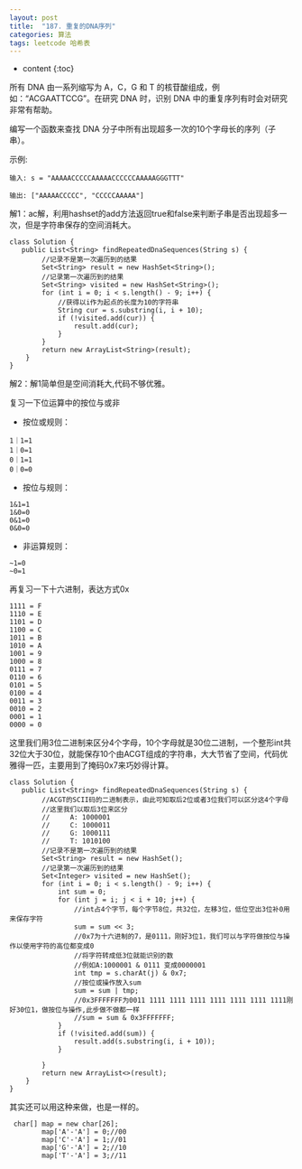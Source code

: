 ```yaml
---
layout: post
title:  "187. 重复的DNA序列"
categories: 算法
tags: leetcode 哈希表
---
```


* content
{:toc}

<!--more-->

所有 DNA 由一系列缩写为 A，C，G 和 T 的核苷酸组成，例如：“ACGAATTCCG”。在研究 DNA 时，识别 DNA 中的重复序列有时会对研究非常有帮助。

编写一个函数来查找 DNA 分子中所有出现超多一次的10个字母长的序列（子串）。

示例:

```
输入: s = "AAAAACCCCCAAAAACCCCCCAAAAAGGGTTT"

输出: ["AAAAACCCCC", "CCCCCAAAAA"]
```

解1：ac解，利用hashset的add方法返回true和false来判断子串是否出现超多一次，但是字符串保存的空间消耗大。

```
class Solution {
   public List<String> findRepeatedDnaSequences(String s) {
        //记录不是第一次遍历到的结果
        Set<String> result = new HashSet<String>();
        //记录第一次遍历到的结果
        Set<String> visited = new HashSet<String>();
        for (int i = 0; i < s.length() - 9; i++) {
            //获得以i作为起点的长度为10的字符串
            String cur = s.substring(i, i + 10);
            if (!visited.add(cur)) {
                result.add(cur);
            }
        }
        return new ArrayList<String>(result);
    }
}
```

解2：解1简单但是空间消耗大,代码不够优雅。

复习一下位运算中的按位与或非

* 按位或规则：

```
1｜1=1
1｜0=1
0｜1=1
0｜0=0
```

* 按位与规则：

```
1&1=1
1&0=0
0&1=0
0&0=0
```

* 非运算规则：

```
~1=0
~0=1
```

再复习一下十六进制，表达方式0x

```
1111 = F
1110 = E
1101 = D
1100 = C
1011 = B
1010 = A
1001 = 9
1000 = 8
0111 = 7
0110 = 6
0101 = 5
0100 = 4
0011 = 3
0010 = 2
0001 = 1
0000 = 0
```
这里我们用3位二进制来区分4个字母，10个字母就是30位二进制，一个整形int共32位大于30位，就能保存10个由ACGT组成的字符串，大大节省了空间，代码优雅得一匹，主要用到了掩码0x7来巧妙得计算。

```
class Solution {
   public List<String> findRepeatedDnaSequences(String s) {
        //ACGT的SCII码的二进制表示，由此可知取后2位或者3位我们可以区分这4个字母
        //这里我们以取后3位来区分
        //     A: 1000001
        //     C: 1000011
        //     G: 1000111
        //     T: 1010100
        //记录不是第一次遍历到的结果
        Set<String> result = new HashSet();
        //记录第一次遍历到的结果
        Set<Integer> visited = new HashSet();
        for (int i = 0; i < s.length() - 9; i++) {
            int sum = 0;
            for (int j = i; j < i + 10; j++) {
                //int占4个字节，每个字节8位，共32位，左移3位，低位空出3位补0用来保存字符
                sum = sum << 3;
                //0x7为十六进制的7，是0111，刚好3位1，我们可以与字符做按位与操作以使用字符的高位都变成0
                //将字符转成低3位就能识别的数
                //例如A:1000001 & 0111 变成0000001
                int tmp = s.charAt(j) & 0x7;
                //按位或操作放入sum
                sum = sum | tmp;
                //0x3FFFFFFF为0011 1111 1111 1111 1111 1111 1111 1111刚好30位1，做按位与操作,此步做不做都一样
                //sum = sum & 0x3FFFFFFF;
            }
            if (!visited.add(sum)) {
                result.add(s.substring(i, i + 10));
            }

        }
        return new ArrayList<>(result);
    }
}
```

其实还可以用这种来做，也是一样的。

```
 char[] map = new char[26];
        map['A'-'A'] = 0;//00
        map['C'-'A'] = 1;//01
        map['G'-'A'] = 2;//10
        map['T'-'A'] = 3;//11
```
